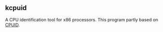 ## kcpuid

A CPU identification tool for x86 processors. This program partly based on [CPUID](http://board.kolibrios.org/viewtopic.php?f=42&t=594).
